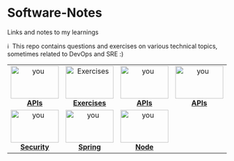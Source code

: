 # Software-Notes
Links and notes to my learnings


:information_source: &nbsp;This repo contains questions and exercises on various technical topics, sometimes related to DevOps and SRE :)

<table>
<center>
    <tr>
    <td align="center"><a href="#APIs"><img src="https://media.sproutsocial.com/uploads/2015/04/What-is-an-API.png" width="110px;" height="75px;" alt="you"/><br /><b>APIs</b></a></td>
    <td align="center"><a href="#DSL"><img src="utils/images/exercises.png" width="110px;" height="75px;" alt="Exercises"/><br /><b>Exercises</b></a></td>
    <td align="center"><a href="#Database"><img src="https://media.sproutsocial.com/uploads/2015/04/What-is-an-API.png" width="110px;" height="75px;" alt="you"/><br /><b>APIs</b></a></td>
    <td align="center"><a href="#DevOps"><img src="https://media.sproutsocial.com/uploads/2015/04/What-is-an-API.png" width="110px;" height="75px;" alt="you"/><br /><b>APIs</b></a></td>
    <td align="center"><a href="#Golang"><img src="https://i.ytimg.com/vi/YS4e4q9oBaU/maxresdefault.jpg" width="110px;" height="75px;" alt="you"/><br /><b>Golang</b></a></td>
    <td align="center"><a href="#Microservices"><img src="https://i.ytimg.com/vi/YS4e4q9oBaU/maxresdefault.jpg" width="110px;" height="75px;" alt="you"/><br /><b>Microservices</b></a></td>
    <td align="center"><a href="#Reactive"><img src="https://i.ytimg.com/vi/YS4e4q9oBaU/maxresdefault.jpg" width="110px;" height="75px;" alt="you"/><br /><b>Reactive</b></a></td>
    </tr>
    <tr>
    <td align="center"><a href="#Security"><img src="https://i.ytimg.com/vi/YS4e4q9oBaU/maxresdefault.jpg" width="110px;" height="75px;" alt="you"/><br /><b>Security</b></a></td>
    <td align="center"><a href="#Spring"><img src="https://i.ytimg.com/vi/YS4e4q9oBaU/maxresdefault.jpg" width="110px;" height="75px;" alt="you"/><br /><b>Spring</b></a></td>
    <td align="center"><a href="#Node"><img src="https://i.ytimg.com/vi/YS4e4q9oBaU/maxresdefault.jpg" width="110px;" height="75px;" alt="you"/><br /><b>Node</b></a></td>
    
    
    
  </tr>
</table>
</center>
